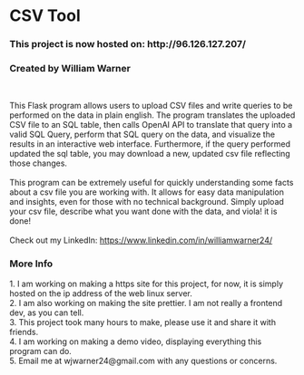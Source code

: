 <h1>CSV Tool</h1>
<h3>This project is now hosted on: http://96.126.127.207/</h3>
<h3>Created by William Warner</h3><br>

This Flask program allows users to upload CSV files and write queries to be performed on the data in plain english. The program translates the uploaded CSV file to an SQL table, then calls OpenAI API to translate that query into a valid SQL Query, perform that SQL query on the data, and visualize the results in an interactive web interface. Furthermore, if the query performed updated the sql table, you may download a new, updated csv file reflecting those changes.
<br><br>
This program can be extremely useful for quickly understanding some facts about a csv file you are working with. It allows for easy data manipulation and insights, even for those with no technical background. Simply upload your csv file, describe what you want done with the data, and viola! it is done!<br>
<br>
Check out my LinkedIn: https://www.linkedin.com/in/williamwarner24/

<h3>More Info</h3>
1. I am working on making a https site for this project, for now, it is simply hosted on the ip address of the web linux server.<br>
2. I am also working on making the site prettier. I am not really a frontend dev, as you can tell.<br>
3. This project took many hours to make, please use it and share it with friends.<br>
4. I am working on making a demo video, displaying everything this program can do.<br>
5. Email me at wjwarner24@gmail.com with any questions or concerns.<br>
